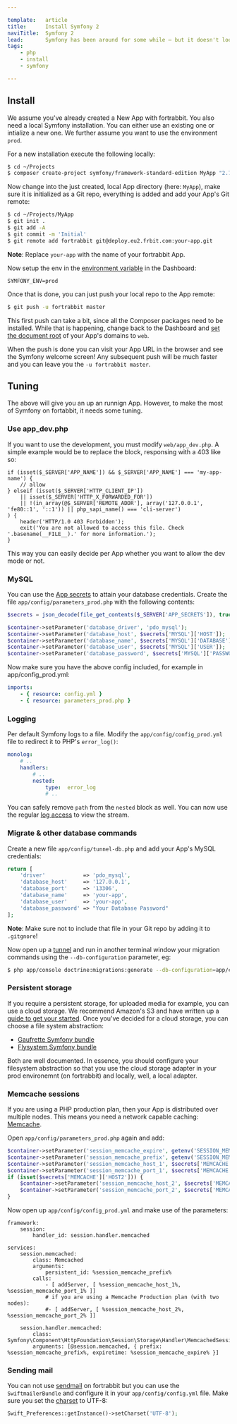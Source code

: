 ```yaml
---

template:   article
title:      Install Symfony 2
naviTitle:  Symfony 2
lead:       Symfony has been around for some while — but it doesn't look old. Learn how to install and tune Symfony 2 on fortrabbit.
tags:
    - php
    - install
    - symfony

---
```



## Install

We assume you've already created a New App with fortrabbit. You also need a local Symfony installation. You can either use an existing one or intialize a new one. We further assume you want to use the environment `prod`.

For a new installation execute the following locally:

```bash
$ cd ~/Projects
$ composer create-project symfony/framework-standard-edition MyApp "2.7.*"
```

Now change into the just created, local App directory (here: `MyApp`), make sure it is initialized as a Git repo, everything is added and add your App's Git remote:

```bash
$ cd ~/Projects/MyApp
$ git init .
$ git add -A
$ git commit -m 'Initial'
$ git remote add fortrabbit git@deploy.eu2.frbit.com:your-app.git
```

**Note**: Replace `your-app` with the name of your fortrabbit App.

Now setup the env in the [environment variable](/env-vars) in the Dashboard:

```
SYMFONY_ENV=prod
```

Once that is done, you can just push your local repo to the App remote:

```bash
$ git push -u fortrabbit master
```

This first push can take a bit, since all the Composer packages need to be installed. While that is happening, change back to the Dashboard and [set the document root](/domains#toc-set-a-custom-root-path) of your App's domains to `web`.

When the push is done you can visit your App URL in the browser and see the Symfony welcome screen! Any subsequent push will be much faster and you can leave you the `-u fortrabbit master`.

## Tuning

The above will give you an up an runnign App. However, to make the most of Symfony on fortabbit, it needs some tuning.

### Use app_dev.php

If you want to use the development, you must modify `web/app_dev.php`. A simple example would be to replace the block, responsing with a 403 like so:

```
if (isset($_SERVER['APP_NAME']) && $_SERVER['APP_NAME'] === 'my-app-name') {
    // allow
} elseif (isset($_SERVER['HTTP_CLIENT_IP'])
    || isset($_SERVER['HTTP_X_FORWARDED_FOR'])
    || !(in_array(@$_SERVER['REMOTE_ADDR'], array('127.0.0.1', 'fe80::1', '::1')) || php_sapi_name() === 'cli-server')
) {
    header('HTTP/1.0 403 Forbidden');
    exit('You are not allowed to access this file. Check '.basename(__FILE__).' for more information.');
}
```

This way you can easily decide per App whether you want to allow the dev mode or not.

### MySQL

You can use the [App secrets](secrets) to attain your database credentials. Create the file `app/config/parameters_prod.php` with the following contents:

```php
$secrets = json_decode(file_get_contents($_SERVER['APP_SECRETS']), true);

$container->setParameter('database_driver', 'pdo_mysql');
$container->setParameter('database_host', $secrets['MYSQL']['HOST']);
$container->setParameter('database_name', $secrets['MYSQL']['DATABASE']);
$container->setParameter('database_user', $secrets['MYSQL']['USER']);
$container->setParameter('database_password', $secrets['MYSQL']['PASSWORD']);
```

Now make sure you have the above config included, for example in app/config_prod.yml:

```yaml
imports:
    - { resource: config.yml }
    - { resource: parameters_prod.php }
```

### Logging

Per default Symfony logs to a file. Modify the `app/config/config_prod.yml` file to redirect it to PHP's `error_log()`:

``` yaml
monolog:
    # ..
    handlers:
        # ..
        nested:
            type:  error_log
            # ..
```

You can safely remove `path` from the `nested` block as well. You can now use the regular [log access](logging) to view the stream.

### Migrate & other database commands

Create a new file `app/config/tunnel-db.php` and add your App's MySQL credentials:

```php
return [
    'driver'            => 'pdo_mysql',
    'database_host'     => '127.0.0.1',
    'database_port'     => '13306',
    'database_name'     => 'your-app',
    'database_user'     => 'your-app',
    'database_password' => "Your Database Password"
];
```

**Note**: Make sure not to include that file in your Git repo by adding it to `.gitgnore`!

Now open up a [tunnel](/mysql#toc-shell-tunnel-mysql) and run in another terminal window your migration commands using the `--db-configuration` parameter, eg:

```bash
$ php app/console doctrine:migrations:generate --db-configuration=app/config/tunnel-db.php
```

### Persistent storage

If you require a persistent storage, for uploaded media for example, you can use a cloud storage. We recommend Amazon's S3 and have written up a [guide to get your started](http://blog.fortrabbit.com/new-app-cloud-storage-s3). Once you've decided for a cloud storage, you can choose a file system abstraction:

* [Gaufrette Symfony bundle](https://github.com/KnpLabs/KnpGaufretteBundle)
* [Flysystem Symfony bundle](https://github.com/1up-lab/OneupFlysystemBundle)

Both are well documented. In essence, you should configure your filesystem abstraction so that you use the cloud storage adapter in your prod environemnt (on fortrabbit) and locally, well, a local adapter.

### Memcache sessions

If you are using a PHP production plan, then your App is distributed over multiple nodes. This means you need a network capable caching: [Memcache](memcache).

Open `app/config/parameters_prod.php` again and add:

```php
$container->setParameter('session_memcache_expire', getenv('SESSION_MEMCACHE_EXPIRE') ?: 86400);
$container->setParameter('session_memcache_prefix', getenv('SESSION_MEMCACHE_PREFIX') ?: 'ez_');
$container->setParameter('session_memcache_host_1', $secrets['MEMCACHE']['HOST1']);
$container->setParameter('session_memcache_port_1', $secrets['MEMCACHE']['PORT1']);
if (isset($secrets['MEMCACHE']['HOST2'])) {
    $container->setParameter('session_memcache_host_2', $secrets['MEMCACHE']['HOST2']);
    $container->setParameter('session_memcache_port_2', $secrets['MEMCACHE']['PORT2']);
}
```

Now open up `app/config/config_prod.yml` and make use of the parameters:

```
framework:
    session:
        handler_id: session.handler.memcached

services:
    session.memcached:
        class: Memcached
        arguments:
            persistent_id: %session_memcache_prefix%
        calls:
            - [ addServer, [ %session_memcache_host_1%, %session_memcache_port_1% ]]
            # if you are using a Memcache Production plan (with two nodes):
            #- [ addServer, [ %session_memcache_host_2%, %session_memcache_port_2% ]]

    session.handler.memcached:
        class:     Symfony\Component\HttpFoundation\Session\Storage\Handler\MemcachedSessionHandler
        arguments: [@session.memcached, { prefix: %session_memcache_prefix%, expiretime: %session_memcache_expire% }]
```

### Sending mail

You can not use [sendmail](quirks#toc-mailing) on fortrabbit but you can use the `SwiftmailerBundle` and configure it in your `app/config/config.yml` file. Make sure you set the [charset](encoding) to UTF-8:

```php
Swift_Preferences::getInstance()->setCharset('UTF-8');
```
